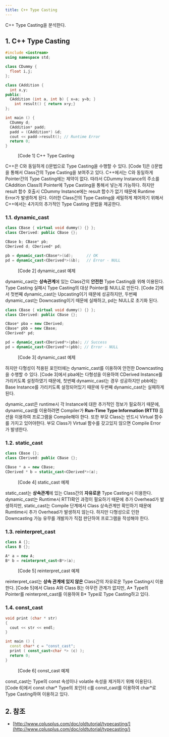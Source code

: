 ```yaml
---
title: C++ Type Casting
---
```


C++ Type Casting을 분석한다.

## 1. C++ Type Casting

```cpp {linenos=table}
#include <iostream>
using namespace std;

class CDummy {
  float i,j;
};

class CAddition {
  int x,y;
public:
  CAddition (int a, int b) { x=a; y=b; }
	int result() { return x+y;}
};

int main () {
  CDummy d;
  CAddition* padd;
  padd = (CAddition*) &d;
  cout << padd->result(); // Runtime Error
  return 0;
}
```
<figure>
<figcaption class="caption">[Code 1] C++ Type Casting</figcaption>
</figure>

C++은 C와 동일하게 ()문법으로 Type Casting을 수행할 수 있다. [Code 1]은 ()문법을 통해서 Class간의 Type Casting을 보여주고 있다. C++에서는 C와 동일하게 Pointer간의 Type Casting에는 제약이 없다. 따라서 CDummy Instance의 주소를 CAddition Class의 Pointer에 Type Casting을 통해서 넣는게 가능하다. 하지만 result 함수 호출시 CDummy Instance에는 result 함수가 없기 때문에 Runtime Error가 발생하게 된다. 이러한 Class간의 Type Casting을 세밀하게 제어하기 위해서 C++에서는 4가지의 추가적인 Type Casting 문법을 제공한다.

### 1.1. dynamic_cast

```cpp {linenos=table}
class CBase { virtual void dummy() {} };
class CDerived: public CBase {};

CBase b; CBase* pb;
CDerived d; CDerived* pd;

pb = dynamic_cast<CBase*>(&d);      // OK
pd = dynamic_cast<CDerived*>(&b);   // Error - NULL
```
<figure>
<figcaption class="caption">[Code 2] dynamic_cast 예제</figcaption>
</figure>

dynamic_cast는 **상속관계**에 있는 Class간의 **안전한** Type Casting을 위해 이용된다. Type Casting 실패시 Type Casting의 대상 Pointer를 NULL로 만든다. [Code 2]에서 첫번째 dynamic_cast는 Upcasting이기 때문에 성공하지만, 두번째 dynamic_cast는 Downcasting이기 때문에 실패하고, pd는 NULL로 초기화 된다.

```cpp {linenos=table}
class CBase { virtual void dummy() {} };
class CDerived: public CBase {};

CBase* pba = new CDerived;
CBase* pbb = new CBase;
CDerived* pd;

pd = dynamic_cast<CDerived*>(pba); // Success
pd = dynamic_cast<CDerived*>(pbb); // Error - NULL
```
<figure>
<figcaption class="caption">[Code 3] dynamic_cast 예제</figcaption>
</figure>

하지만 다형성이 적용된 포인터에는 dynamic_cast를 이용하여 안전한 Downcasting을 수행할 수 있다. [Code 3]에서 pba에는 다형성을 이용하여 CDerived Instance를 가리키도록 설정하였기 때문에, 첫번째 dynamic_cast는 경우 성공하지만 pbb에는 Base Instance를 가리키도록 설정되어있기 때문에 두번째 dynamic_cast는 실패하게 된다.

dynamic_cast은 runtime시 각 Instance에 대한 추가적인 정보가 필요하기 때문에, dynamic_cast를 이용하려면 Compiler가 **Run-Time Type Information (RTTI)** 옵션을 이용하여 프로그램을 Compile해야 한다. 또한 부모 Class는 반드시 Virtual 함수를 가지고 있어야한다. 부모 Class가 Virtual 함수를 갖고있지 않으면 Compile Error가 발생한다.

### 1.2. static_cast

```cpp {linenos=table}
class CBase {};
class CDerived: public CBase {};

CBase * a = new CBase;
CDerived * b = static_cast<CDerived*>(a);
```
<figure>
<figcaption class="caption">[Code 4] static_cast 예제</figcaption>
</figure>

static_cast는 **상속관계**에 있는 Class간의 **자유로운** Type Casting시 이용한다. dynamic_cast는 Runtime시 RTTI확인 과정이 필요하기 때문에 추가 Overhead가 발생하지만, static_cast는 Compile 단계에서 Class 상속관계만 확인하기 때문에 Rumtime시 추가 Overhead가 발생하지 않는다. 하지만 다형성으로 인한 Downcasting 가능 유무를 개발자가 직접 판단하여 프로그램을 작성해야 한다.

### 1.3. reinterpret_cast

```cpp {linenos=table}
class A {};
class B {};

A* a = new A;
B* b = reinterpret_cast<B*>(a);
```
<figure>
<figcaption class="caption">[Code 5] reinterpret_cast 예제</figcaption>
</figure>

reinterpret_cast는 **상속 관계에 있지 않은** Class간의 자유로운 Type Casting시 이용한다. [Code 5]에서 Class A와 Class B는 아무런 관계가 없지만, A* Type의 Pointer를 reinterpret_cast를 이용하여 B* Type로 Type Casting하고 있다.

### 1.4. const_cast

```cpp {linenos=table}
void print (char * str)
{
  cout << str << endl;
}

int main () {
  const char* c = "const_cast";
  print ( const_cast<char *> (c) );
  return 0;
}
```
<figure>
<figcaption class="caption">[Code 6] const_cast 예제</figcaption>
</figure>

const_cast는 Type의 const 속성이나 volatile 속성을 제거하기 위해 이용된다. [Code 6]에서 const char* Type의 포인터 c를 const_cast를 이용하여 char*로 Type Casting하여 이용하고 있다.

## 2. 참조

* [http://www.cplusplus.com/doc/oldtutorial/typecasting/](http://www.cplusplus.com/doc/oldtutorial/typecasting/)
